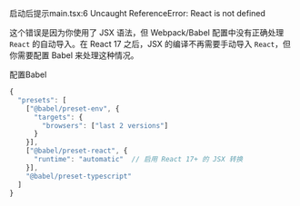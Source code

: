启动后提示main.tsx:6 Uncaught ReferenceError: React is not defined 

这个错误是因为你使用了 JSX 语法，但 Webpack/Babel 配置中没有正确处理 `React` 的自动导入。在 React 17 之后，JSX 的编译不再需要手动导入 `React`，但你需要配置 Babel 来处理这种情况。

配置Babel

```ts
{
  "presets": [
    ["@babel/preset-env", {
      "targets": {
        "browsers": ["last 2 versions"]
      }
    }],
    ["@babel/preset-react", {
      "runtime": "automatic"  // 启用 React 17+ 的 JSX 转换
    }],
    "@babel/preset-typescript"
  ]
}
```

